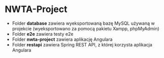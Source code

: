 # NWTA-Project
* Folder **database** zawiera wyeksportowaną bazę MySQL używaną w projekcie (wyeksportowano za pomocą pakietu Xampp, phpMyAdmin)
* Folder **e2e** zawiera testy e2e
* Folder **nwta-project** zawiera aplikację Angulara
* Folder **restapi** zawiera Spring REST API, z której korzysta aplikacja Angulara
